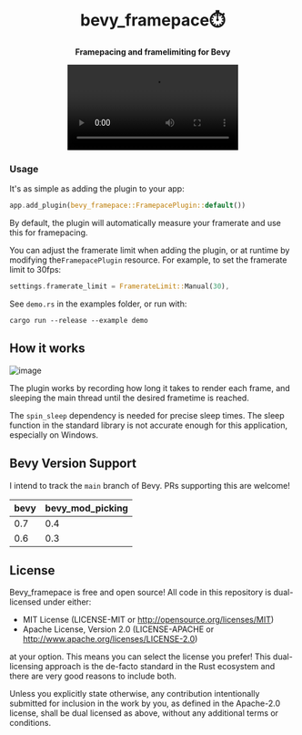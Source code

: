 <div style="text-align: center">

# bevy_framepace⏱️

**Framepacing and framelimiting for Bevy**

<video src = "https://user-images.githubusercontent.com/2632925/164378172-faa136d5-e78f-4328-9962-afbf410753ce.mp4">

[![crates.io](https://img.shields.io/crates/v/bevy_framepace)](https://crates.io/crates/bevy_framepace)
[![docs.rs](https://docs.rs/bevy_framepace/badge.svg)](https://docs.rs/bevy_framepace)
[![CI](https://github.com/aevyrie/bevy_framepace/workflows/CI/badge.svg?branch=main)](https://github.com/aevyrie/bevy_framepace/actions?query=workflow%3A%22CI%22+branch%3Amain)
[![Bevy tracking](https://img.shields.io/badge/Bevy%20tracking-main-lightblue)](https://github.com/bevyengine/bevy/blob/main/docs/plugins_guidelines.md#main-branch-tracking)

</div>

### Usage

It's as simple as adding the plugin to your app:

```rs
app.add_plugin(bevy_framepace::FramepacePlugin::default())
```

By default, the plugin will automatically measure your framerate and use this for framepacing.

You can adjust the framerate limit when adding the plugin, or at runtime by modifying the`FramepacePlugin` resource. For example, to set the framerate limit to 30fps:

```rs
settings.framerate_limit = FramerateLimit::Manual(30),
```

See `demo.rs` in the examples folder, or run with:
```console
cargo run --release --example demo
```

## How it works

![image](https://user-images.githubusercontent.com/2632925/148489293-180b28e2-de49-4450-a1db-221d50b29a00.png)

The plugin works by recording how long it takes to render each frame, and sleeping the main thread until the desired frametime is reached.

The `spin_sleep` dependency is needed for precise sleep times. The sleep function in the standard library is not accurate enough for this application, especially on Windows.


## Bevy Version Support

I intend to track the `main` branch of Bevy. PRs supporting this are welcome!

|bevy|bevy_mod_picking|
|---|---|
|0.7|0.4|
|0.6|0.3|


## License

Bevy_framepace is free and open source! All code in this repository is dual-licensed under either:

* MIT License (LICENSE-MIT or http://opensource.org/licenses/MIT)
* Apache License, Version 2.0 (LICENSE-APACHE or http://www.apache.org/licenses/LICENSE-2.0)

at your option. This means you can select the license you prefer! This dual-licensing approach is the de-facto standard in the Rust ecosystem and there are very good reasons to include both.

Unless you explicitly state otherwise, any contribution intentionally submitted for inclusion in the work by you, as defined in the Apache-2.0 license, shall be dual licensed as above, without any additional terms or conditions.
